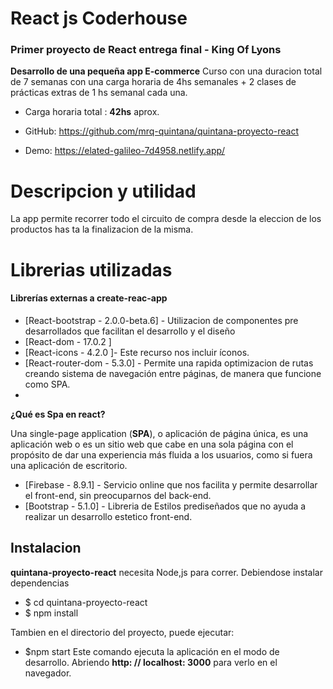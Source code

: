 # React js Coderhouse

### **Primer proyecto de React entrega final - King Of Lyons** 

**Desarrollo de una pequeña app E-commerce**
Curso con una duracion total de 7 semanas con una carga horaria de 4hs semanales + 2 clases de prácticas extras de 1 hs semanal cada una.
- Carga horaria total : **42hs** aprox. 

- GitHub: https://github.com/mrq-quintana/quintana-proyecto-react
-  Demo:  https://elated-galileo-7d4958.netlify.app/

# Descripcion y utilidad
La app permite recorrer todo el circuito de compra desde la eleccion de los productos has ta la finalizacion de la misma.

# Librerias utilizadas

#### Librerías externas a create-reac-app
- [React-bootstrap - 2.0.0-beta.6] - Utilizacion de componentes pre desarrollados que facilitan el desarrollo y el diseño
- [React-dom - 17.0.2 ]
- [React-icons - 4.2.0 ]- Este recurso nos incluir íconos.
- [React-router-dom - 5.3.0] - Permite una rapida optimizacion de rutas creando sistema de navegación entre páginas, de manera que funcione como SPA.
- 
**¿Qué es Spa en react?**

Una single-page application (**SPA**), o aplicación de página única, es una aplicación web o es un sitio web que cabe en una sola página con el propósito de dar una experiencia más fluida a los usuarios, como si fuera una aplicación de escritorio.

- [Firebase - 8.9.1] - Servicio online que nos facilita y permite desarrollar el front-end, sin preocuparnos del back-end.
- [Bootstrap - 5.1.0] - Libreria de Estilos prediseñados que no ayuda a realizar un desarrollo estetico front-end.

## Instalacion

**quintana-proyecto-react**  necesita Node,js para correr.
Debiendose instalar dependencias
- $ cd quintana-proyecto-react
- $ npm install

Tambien en el directorio del proyecto, puede ejecutar:
- $npm start
Este comando ejecuta la aplicación en el modo de desarrollo. 
Abriendo **http: // localhost: 3000** para verlo en el navegador.